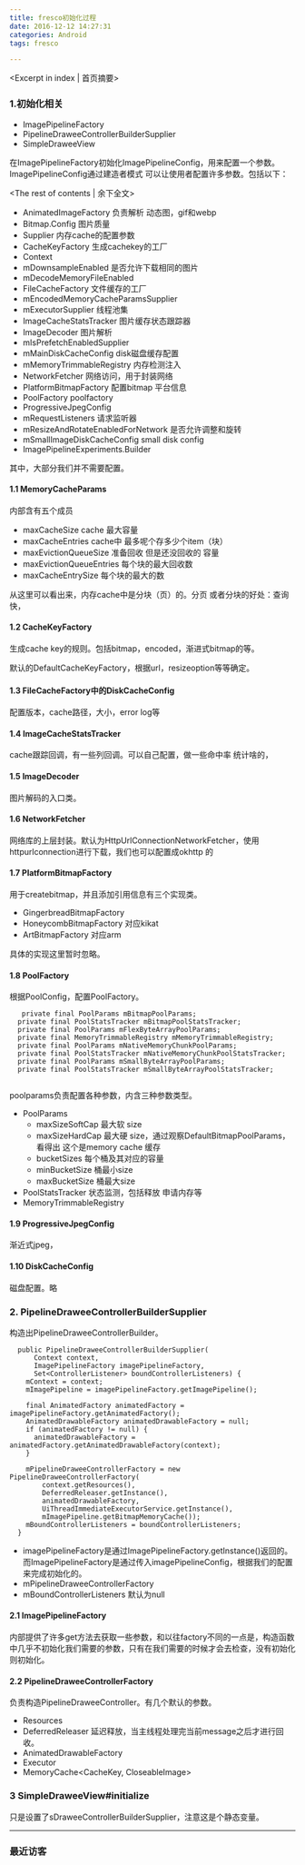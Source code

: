 ```yaml
---
title: fresco初始化过程
date: 2016-12-12 14:27:31
categories: Android
tags: fresco

---
```

<Excerpt in index | 首页摘要>

### 1.初始化相关

* ImagePipelineFactory
* PipelineDraweeControllerBuilderSupplier
* SimpleDraweeView

在ImagePipelineFactory初始化ImagePipelineConfig，用来配置一个参数。ImagePipelineConfig通过建造者模式 可以让使用者配置许多参数。包括以下：

<!-- more -->
<The rest of contents | 余下全文>




* AnimatedImageFactory 负责解析 动态图，gif和webp
* Bitmap.Config 图片质量
* Supplier<MemoryCacheParams> 内存cache的配置参数
* CacheKeyFactory 生成cachekey的工厂
* Context
* mDownsampleEnabled 是否允许下载相同的图片
* mDecodeMemoryFileEnabled 
* FileCacheFactory 文件缓存的工厂
* mEncodedMemoryCacheParamsSupplier 
* mExecutorSupplier 线程池集
* ImageCacheStatsTracker 图片缓存状态跟踪器
* ImageDecoder 图片解析
* mIsPrefetchEnabledSupplier
* mMainDiskCacheConfig disk磁盘缓存配置
* mMemoryTrimmableRegistry 内存检测注入
* NetworkFetcher 网络访问，用于封装网络
* PlatformBitmapFactory 配置bitmap 平台信息
* PoolFactory poolfactory
* ProgressiveJpegConfig 
* mRequestListeners 请求监听器
* mResizeAndRotateEnabledForNetwork 是否允许调整和旋转
* mSmallImageDiskCacheConfig small disk config
* ImagePipelineExperiments.Builder


其中，大部分我们并不需要配置。

#### 1.1 MemoryCacheParams

内部含有五个成员

* maxCacheSize cache 最大容量
* maxCacheEntries cache中 最多呢个存多少个item（块）
* maxEvictionQueueSize 准备回收 但是还没回收的 容量
* maxEvictionQueueEntries 每个块的最大回收数
* maxCacheEntrySize 每个块的最大的数

从这里可以看出来，内存cache中是分块（页）的。分页 或者分块的好处：查询快，

#### 1.2 CacheKeyFactory

生成cache key的规则。包括bitmap，encoded，渐进式bitmap的等。


默认的DefaultCacheKeyFactory，根据url，resizeoption等等确定。


#### 1.3 FileCacheFactory中的DiskCacheConfig

配置版本，cache路径，大小，error log等

#### 1.4 ImageCacheStatsTracker

cache跟踪回调，有一些列回调。可以自己配置，做一些命中率 统计啥的，

#### 1.5 ImageDecoder

图片解码的入口类。

#### 1.6 NetworkFetcher

网络库的上层封装。默认为HttpUrlConnectionNetworkFetcher，使用httpurlconnection进行下载，我们也可以配置成okhttp 的

#### 1.7 PlatformBitmapFactory

用于createbitmap，并且添加引用信息有三个实现类。

* GingerbreadBitmapFactory
* HoneycombBitmapFactory 对应kikat
* ArtBitmapFactory 对应arm


具体的实现这里暂时忽略。



#### 1.8 PoolFactory
根据PoolConfig，配置PoolFactory。

```
   private final PoolParams mBitmapPoolParams;
  private final PoolStatsTracker mBitmapPoolStatsTracker;
  private final PoolParams mFlexByteArrayPoolParams;
  private final MemoryTrimmableRegistry mMemoryTrimmableRegistry;
  private final PoolParams mNativeMemoryChunkPoolParams;
  private final PoolStatsTracker mNativeMemoryChunkPoolStatsTracker;
  private final PoolParams mSmallByteArrayPoolParams;
  private final PoolStatsTracker mSmallByteArrayPoolStatsTracker;
  
```

poolparams负责配置各种参数，内含三种参数类型。

* PoolParams
	* maxSizeSoftCap 最大软 size
	* maxSizeHardCap 最大硬 size，通过观察DefaultBitmapPoolParams，看得出 这个是memory cache 缓存
	* bucketSizes 每个桶及其对应的容量
	* minBucketSize 桶最小size
	* maxBucketSize 桶最大size
* PoolStatsTracker 状态监测，包括释放 申请内存等
* MemoryTrimmableRegistry


#### 1.9 ProgressiveJpegConfig

渐近式jpeg，

#### 1.10 DiskCacheConfig

磁盘配置。略

### 2. PipelineDraweeControllerBuilderSupplier


构造出PipelineDraweeControllerBuilder。

```
  public PipelineDraweeControllerBuilderSupplier(
      Context context,
      ImagePipelineFactory imagePipelineFactory,
      Set<ControllerListener> boundControllerListeners) {
    mContext = context;
    mImagePipeline = imagePipelineFactory.getImagePipeline();

    final AnimatedFactory animatedFactory = imagePipelineFactory.getAnimatedFactory();
    AnimatedDrawableFactory animatedDrawableFactory = null;
    if (animatedFactory != null) {
      animatedDrawableFactory = animatedFactory.getAnimatedDrawableFactory(context);
    }

    mPipelineDraweeControllerFactory = new PipelineDraweeControllerFactory(
        context.getResources(),
        DeferredReleaser.getInstance(),
        animatedDrawableFactory,
        UiThreadImmediateExecutorService.getInstance(),
        mImagePipeline.getBitmapMemoryCache());
    mBoundControllerListeners = boundControllerListeners;
  }
```

* imagePipelineFactory是通过ImagePipelineFactory.getInstance()返回的。而ImagePipelineFactory是通过传入imagePipelineConfig，根据我们的配置来完成初始化的。
* mPipelineDraweeControllerFactory
* mBoundControllerListeners 默认为null

#### 2.1 ImagePipelineFactory

内部提供了许多get方法去获取一些参数，和以往factory不同的一点是，构造函数中几乎不初始化我们需要的参数，只有在我们需要的时候才会去检查，没有初始化则初始化。

#### 2.2 PipelineDraweeControllerFactory

负责构造PipelineDraweeController。有几个默认的参数。

* Resources
* DeferredReleaser 延迟释放，当主线程处理完当前message之后才进行回收。
* AnimatedDrawableFactory
* Executor
* MemoryCache<CacheKey, CloseableImage>


### 3 SimpleDraweeView#initialize

只是设置了sDraweeControllerBuilderSupplier，注意这是个静态变量。



---### 最近访客<ul class="ds-recent-visitors" data-num-items="46" data-avatar-size="40"></ul>





